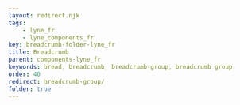 ```yaml
---
layout: redirect.njk
tags: 
    - lyne_fr
    - lyne_components_fr
key: breadcrumb-folder-lyne_fr
title: Breadcrumb
parent: components-lyne_fr
keywords: bread, breadcrumb, breadcrumb-group, breadcrumb group
order: 40
redirect: breadcrumb-group/
folder: true
---
```

